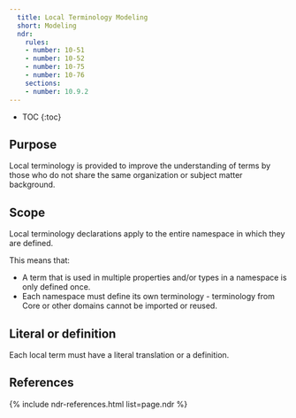 ```yaml
---
  title: Local Terminology Modeling
  short: Modeling
  ndr:
    rules:
    - number: 10-51
    - number: 10-52
    - number: 10-75
    - number: 10-76
    sections:
    - number: 10.9.2
---
```


- TOC
{:toc}

## Purpose

Local terminology is provided to improve the understanding of terms by those who do not share the same organization or subject matter background.

## Scope

Local terminology declarations apply to the entire namespace in which they are defined.

This means that:

- A term that is used in multiple properties and/or types in a namespace is only defined once.
- Each namespace must define its own terminology - terminology from Core or other domains cannot be imported or reused.

## Literal or definition

Each local term must have a literal translation or a definition.

## References

{% include ndr-references.html list=page.ndr %}
